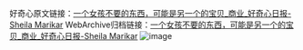 好奇心原文链接：[一个女孩不要的东西，可能是另一个的宝贝_商业_好奇心日报-Sheila Marikar](https://www.qdaily.com/articles/10194.html)
WebArchive归档链接：[一个女孩不要的东西，可能是另一个的宝贝_商业_好奇心日报-Sheila Marikar](http://web.archive.org/web/20190623155825/https://www.qdaily.com/articles/10194.html)
![image](http://ww3.sinaimg.cn/large/007d5XDply1g3vvgi1utzj30u04mje81)